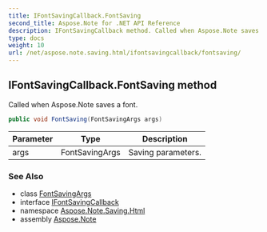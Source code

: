 ```yaml
---
title: IFontSavingCallback.FontSaving
second_title: Aspose.Note for .NET API Reference
description: IFontSavingCallback method. Called when Aspose.Note saves a font
type: docs
weight: 10
url: /net/aspose.note.saving.html/ifontsavingcallback/fontsaving/
---
```

## IFontSavingCallback.FontSaving method

Called when Aspose.Note saves a font.

```csharp
public void FontSaving(FontSavingArgs args)
```

| Parameter | Type | Description |
| --- | --- | --- |
| args | FontSavingArgs | Saving parameters. |

### See Also

* class [FontSavingArgs](../../fontsavingargs/)
* interface [IFontSavingCallback](../)
* namespace [Aspose.Note.Saving.Html](../../ifontsavingcallback/)
* assembly [Aspose.Note](../../../)


